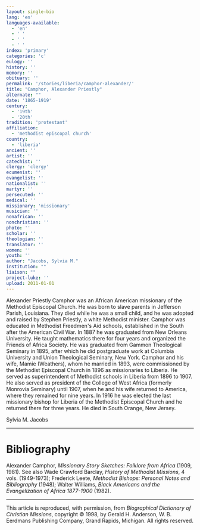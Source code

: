 ```yaml
---
layout: single-bio
lang: 'en'
languages-available:
  - 'en'
  - ' '
  - ' '
  - ' '
index: 'primary'
categories: 'c'
eulogy: ''
history: ''
memory: ''
obituary: ''
permalink: '/stories/liberia/camphor-alexander/'
title: "Camphor, Alexander Priestly"
alternate: ""
date: '1865-1919'
century:
  - '19th'
  - '20th'
tradition: 'protestant'
affiliation:
  - 'methodist episcopal church'
country:
  - 'liberia'
ancient: ''
artist: ''
catechist: ''
clergy: 'clergy'
ecumenist: ''
evangelist: ''
nationalist: ''
martyr: ''
persecuted: ''
medical: ''
missionary: 'missionary'
musician: ''
nonafrican: ''
nonchristian: ''
photo: ''
scholar: ''
theologian: ''
translator: ''
women: ''
youth: ''
author: "Jacobs, Sylvia M."
institution: ""
liaison: ""
project-luke: ''
upload: 2011-01-01
---
```




Alexander Priestly Camphor was an African American missionary of the Methodist Episcopal Church. He was born to slave parents in Jefferson Parish, Louisiana. They died while he was a small child, and he was adopted and raised by Stephen Priestly, a white Methodist minister. Camphor was educated in Methodist Freedmen's Aid schools, established in the South after the American Civil War. In 1887 he was graduated from New Orleans University. He taught mathematics there for four years and organized the Friends of Africa Society. He was graduated from Gammon Theological Seminary in 1895, after which he did postgraduate work at Columbia University and Union Theological Seminary, New York. Camphor and his wife, Mamie (Weathers), whom he married in 1893, were commissioned by the Methodist Episcopal Church in 1896 as missionaries to Liberia. He served as superintendent of Methodist schools in Liberia from 1896 to 1907. He also served as president of the College of West Africa (formerly Monrovia Seminary) until 1907, when he and his wife returned to America, where they remained for nine years. In 1916 he was elected the last missionary bishop for Liberia of the Methodist Episcopal Church and he returned there for three years. He died in South Orange, New Jersey.

Sylvia M. Jacobs

---

# Bibliography

Alexander Camphor, *Missionary Story Sketches: Folklore from Africa* (1909, 1981). See also Wade Crawford Barclay, *History of Methodist Missions*, 4 vols. (1949-1973); Frederick Leete, *Methodist Bishops: Personal Notes and Bibliography* (1948); Walter Williams, *Black Americans and the Evangelization of Africa 1877-1900* (1982).

---

This article is reproduced, with permission, from *Biographical Dictionary of Christian Missions*, copyright © 1998, by Gerald H. Anderson, W. B. Eerdmans Publishing Company, Grand Rapids, Michigan. All rights reserved.
